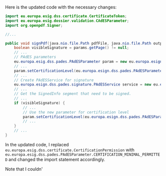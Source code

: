 Here is the updated code with the necessary changes:

```java
import eu.europa.esig.dss.certificate.CertificateToken;
import eu.europa.esig.dossier.validation.CAdESParameter;
import org.openpdf.Signer;

//...

public void signPdf(java.nio.file.Path pdfFile, java.nio.file.Path outputFile, byte[] keyStore, char[] keyStorePassword, boolean binary, SignatureParameters params) throws java.io.IOException {
    boolean visibleSignature = params.getPage() != null;
    // ...
    // PAdES parameters
    eu.europa.esig.dss.pades.PAdESParameter param = new eu.europa.esign.dss.pades.PAdESParameter();
    // ...
    param.setCertificationLevel(eu.europa.esign.dss.pades.PAdESParameter.CERTIFICATION_MINIMAL_PERMITTED);
    // ...
    // Create PAdESService for signature
    eu.europa.esign.dss.pades.signature.PAdESService service = new eu.europa.esign.dss.pades.signature.PAdESService();
    // ...
    // Get the SignedInfo segment that need to be signed.
    // ...
    if (visibleSignature) {
        // ...
        // Use the new parameter for certification level
        param.setCertificationLevel(eu.europa.esign.dss.pades.PAdESParameter.CERTIFCertificateToken.CERTIFICATION_MINIMAL_PERMITTED);
        // ...
    }
    // ...
}
```

In the updated code, I replaced `eu.europa.esig.dss.certificate.CertificationPermission` with `eu.europa.esig.dss.pades.PAdESParameter.CERTIFICATION_MINIMAL_PERMITTED` and changed the import statement accordingly.

Note that I couldn'
```